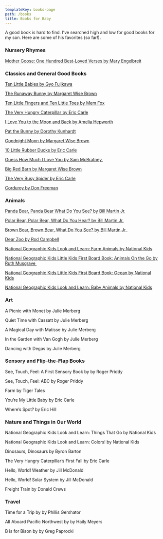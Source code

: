 ```yaml
---
templateKey: books-page
path: /books
title: Books for Baby
---
```

A good book is hard to find. I’ve searched high and low for good books for my son. Here are some of his favorites (so far!).  

### Nursery Rhymes

[Mother Goose: One Hundred Best-Loved Verses by Mary Engelbreit](https://www.amazon.com/Mary-Engelbreits-Mother-Goose-Best-Loved/dp/0060081716/ref=sr_1_1?keywords=Mother+Goose%3A+One+Hundred+Best-Loved+Verses+by+Mary+Engelbreit&qid=1666139537&sr=8-1)

### Classics and General Good Books

[Ten Little Babies by Gyo Fujikawa](https://www.amazon.com/Ten-Little-Babies-Gyo-Fujikawa/dp/140275700X/ref=sr_1_1?crid=47U3416ZYUOM&keywords=Ten+Little+Babies+by+Gyo+Fujikawa&qid=1666139565&sprefix=ten+little+babies+by+gyo+fujikawa%2Caps%2C120&sr=8-1)

[The Runaway Bunny by Margaret Wise Brown](https://www.amazon.com/Runaway-Bunny-Margaret-Wise-Brown/dp/0061074292/ref=sr_1_1?crid=1EABEXXU28R67&keywords=The+Runaway+Bunny+by+Margaret+Wise+Brown&qid=1666139582&qu=eyJxc2MiOiIyLjQ2IiwicXNhIjoiMi4yOCIsInFzcCI6IjIuMDAifQ%3D%3D&sprefix=the+runaway+bunny+by+margaret+wise+brown%2Caps%2C124&sr=8-1)

[Ten Little Fingers and Ten Little Toes by Mem Fox](https://www.amazon.com/Little-Fingers-Toes-padded-board/dp/0547366205/ref=sr_1_1?crid=1PPOIY4QV6GJQ&keywords=Ten+Little+Fingers+and+Ten+Little+Toes+by+Mem+Fox%27&qid=1666139600&sprefix=ten+little+fingers+and+ten+little+toes+by+mem+fox%2Caps%2C173&sr=8-1)

[The Very Hungry Caterpillar by Eric Carle](https://www.amazon.com/Very-Hungry-Caterpillar-Picture-Puffins/dp/0140569324/ref=sr_1_1?crid=A6GEOKCUJPWU&keywords=The+Very+Hungry+Caterpillar+by+Eric+Carle&qid=1666139615&qu=eyJxc2MiOiIxLjgxIiwicXNhIjoiMS41MiIsInFzcCI6IjEuNDMifQ%3D%3D&sprefix=the+very+hungry+caterpillar+by+eric+carle%2Caps%2C102&sr=8-1)

[I Love You to the Moon and Back by Amelia Hepworth](https://www.amazon.com/I-Love-You-Moon-Back/dp/1589255518/ref=sr_1_1?crid=G3F5KAWSHTRM&keywords=I+Love+You+to+the+Moon+and+Back+by+Amelia+Hepworth&qid=1666139630&qu=eyJxc2MiOiIwLjMyIiwicXNhIjoiMC4xOCIsInFzcCI6IjAuMjgifQ%3D%3D&sprefix=i+love+you+to+the+moon+and+back+by+amelia+hepworth%2Caps%2C134&sr=8-1)

[Pat the Bunny by Dorothy Kunhardt](https://www.amazon.com/Pat-Bunny-Touch-Feel-Book/dp/0307120007/ref=sr_1_1?crid=RICTSBFG5W3U&keywords=Pat+the+Bunny+by+Dorothy+Kunhardt&qid=1666139644&qu=eyJxc2MiOiIxLjg2IiwicXNhIjoiMS4zOSIsInFzcCI6IjEuMTkifQ%3D%3D&sprefix=pat+the+bunny+by+dorothy+kunhardt%2Caps%2C156&sr=8-1)

[Goodnight Moon by Margaret Wise Brown](https://www.amazon.com/Goodnight-Moon-Margaret-Wise-Brown/dp/0694003611/ref=sr_1_1?crid=1LNAUGX9ESD2C&keywords=Goodnight+Moon+by+Margaret+Wise+Brown&qid=1666139673&qu=eyJxc2MiOiIyLjM4IiwicXNhIjoiMi4zNCIsInFzcCI6IjEuODQifQ%3D%3D&sprefix=goodnight+moon+by+margaret+wise+brown%2Caps%2C129&sr=8-1)

[10 Little Rubber Ducks by Eric Carle](https://www.amazon.com/Little-Rubber-Ducks-Board-World/dp/006196428X/ref=sr_1_1?crid=14LO3YRMWVMH6&keywords=10+Little+Rubber+Ducks+by+Eric+Carle&qid=1666139686&qu=eyJxc2MiOiIxLjU1IiwicXNhIjoiMC45MiIsInFzcCI6IjAuODcifQ%3D%3D&sprefix=10+little+rubber+ducks+by+eric+carle%2Caps%2C144&sr=8-1)

[Guess How Much I Love You by Sam McBratney ](https://www.amazon.com/Guess-How-Much-Love-You/dp/1536210633/ref=sr_1_1?crid=N8MU5X0RSY9G&keywords=Guess+How+Much+I+Love+You+by+Sam+McBratney&qid=1666139703&qu=eyJxc2MiOiIxLjEwIiwicXNhIjoiMC44MCIsInFzcCI6IjAuNjUifQ%3D%3D&sprefix=guess+how+much+i+love+you+by+sam+mcbratney%2Caps%2C122&sr=8-1)

[Big Red Barn by Margaret Wise Brown](https://www.amazon.com/Big-Barn-Margaret-Wise-Brown/dp/0694006246/ref=sr_1_1?crid=1YG5Y6PF0B7KR&keywords=Big+Red+Barn+by+Margaret+Wise+Brown&qid=1666139717&qu=eyJxc2MiOiIwLjU1IiwicXNhIjoiMC4zNCIsInFzcCI6IjAuMTUifQ%3D%3D&sprefix=big+red+barn+by+margaret+wise+brown%2Caps%2C123&sr=8-1)

[The Very Busy Spider by Eric Carle](https://www.amazon.com/Very-Busy-Spider-Eric-Carle/dp/0399229191/ref=sr_1_1?crid=PSXA9M4YB6FF&keywords=The+Very+Busy+Spider+by+Eric+Carle&qid=1666139730&qu=eyJxc2MiOiIyLjQwIiwicXNhIjoiMi4wMSIsInFzcCI6IjEuODgifQ%3D%3D&sprefix=the+very+busy+spider+by+eric+carle%2Caps%2C158&sr=8-1)

[Corduroy by Don Freeman](https://www.amazon.com/Corduroy-Don-Freeman/dp/0451470796/ref=sr_1_1?crid=24EHX23HOF4S3&keywords=Corduroy+by+Don+Freeman&qid=1666139743&qu=eyJxc2MiOiIxLjg0IiwicXNhIjoiMS42NyIsInFzcCI6IjEuNTAifQ%3D%3D&sprefix=corduroy+by+don+freeman%2Caps%2C126&sr=8-1)

### Animals

[Panda Bear, Panda Bear What Do You See? by Bill Martin Jr.](https://www.amazon.com/Panda-Bear-What-Board-Book/dp/0805080783/ref=sr_1_1?crid=3M00FWYTW56PZ&keywords=Panda+Bear%2C+Panda+Bear+What+Do+You+See%3F+by+Bill+Martin+Jr.&qid=1666139760&sprefix=panda+bear%2C+panda+bear+what+do+you+see+by+bill+martin+jr.%2Caps%2C125&sr=8-1)

[Polar Bear, Polar Bear, What Do You Hear? by Bill Martin Jr.](https://www.amazon.com/Polar-Bear-What-Brown-Friends/dp/0805053883/ref=sr_1_1?crid=1V2H8HVB44FJY&keywords=Polar+Bear%2C+Polar+Bear%2C+What+Do+You+Hear%3F+by+Bill+Martin+Jr.&qid=1666139776&qu=eyJxc2MiOiIwLjAwIiwicXNhIjoiMC4wMCIsInFzcCI6IjAuMDAifQ%3D%3D&sprefix=polar+bear%2C+polar+bear%2C+what+do+you+hear+by+bill+martin+jr.%2Caps%2C82&sr=8-1)

[Brown Bear, Brown Bear, What Do You See? by Bill Martin Jr. ](https://www.amazon.com/Brown-Bear-What-You-See/dp/0805047905/ref=sr_1_1?crid=1VGBWE4LCOBVS&keywords=Brown+Bear%2C+Brown+Bear%2C+What+Do+You+See%3F+by+Bill+Martin+Jr.&qid=1666139791&qu=eyJxc2MiOiIwLjAwIiwicXNhIjoiMC4wMCIsInFzcCI6IjAuMDAifQ%3D%3D&sprefix=brown+bear%2C+brown+bear%2C+what+do+you+see+by+bill+martin+jr.%2Caps%2C87&sr=8-1)

[Dear Zoo by Rod Campbell](https://www.amazon.com/s?k=Dear+Zoo+by+by+Rod+Campbell&crid=3MLHDXYORBPQC&sprefix=dear+zoo+by+by+rod+campbell%2Caps%2C110&ref=nb_sb_noss_2)

[National Geographic Kids Look and Learn: Farm Animals by National Kids](https://www.amazon.com/National-Geographic-Kids-Look-Learn/dp/1426323077/ref=sr_1_1?crid=1CIBGP806YRB&keywords=National+Geographic+Kids+Look+and+Learn%3A+Farm+Animals+by+National+Kids&qid=1666139826&sprefix=national+geographic+kids+look+and+learn+farm+animals+by+national+kids%2Caps%2C152&sr=8-1)

[National Geographic Kids Little Kids First Board Book: Animals On the Go by Ruth Musgrave ](https://www.amazon.com/National-Geographic-Little-First-Board/dp/1426333129/ref=sr_1_1?crid=33IP1SZM64SD6&keywords=National+Geographic+Kids+Little+Kids+First+Board+Book%3A+Animals+On+the+Go+by+Ruth+Musgrave&qid=1666139841&sprefix=national+geographic+kids+little+kids+first+board+book+animals+on+the+go+by+ruth+musgrave%2Caps%2C126&sr=8-1)

[National Geographic Kids Little Kids First Board Book: Ocean by National Kids](https://www.amazon.com/National-Geographic-Little-First-Board/dp/1426334680/ref=sr_1_1?crid=U5VIMT03FY1F&keywords=National+Geographic+Kids+Little+Kids+First+Board+Book%3A+Ocean+by+National+Kids&qid=1666139861&sprefix=national+geographic+kids+little+kids+first+board+book+ocean+by+national+kids%2Caps%2C119&sr=8-1)

[National Geographic Kids Look and Learn: Baby Animals by National Kids](https://www.amazon.com/National-Geographic-Kids-Look-Learn/dp/1426314825/ref=sr_1_1?crid=MGM9XI7LL5UN&keywords=National+Geographic+Kids+Look+and+Learn%3A+Baby+Animals+by+National+Kids&qid=1666139875&sprefix=national+geographic+kids+look+and+learn+baby+animals+by+national+kids%2Caps%2C118&sr=8-1)

### Art

A Picnic with Monet by Julie Merberg

Quiet Time with Cassatt by Julie Merberg

A Magical Day with Matisse by Julie Merberg

In the Garden with Van Gogh by Julie Merberg

Dancing with Degas by Julie Merberg

### Sensory and Flip-the-Flap Books

See, Touch, Feel: A First Sensory Book by by Roger Priddy

See, Touch, Feel: ABC by Roger Priddy

Farm by Tiger Tales

You’re My Little Baby by Eric Carle

Where’s Spot? by Eric Hill

### Nature and Things in Our World

National Geographic Kids Look and Learn: Things That Go by National Kids

National Geographic Kids Look and Learn: Colors! by National Kids

Dinosaurs, Dinosaurs by Byron Barton

The Very Hungry Caterpillar’s First Fall by Eric Carle

Hello, World! Weather by Jill McDonald

Hello, World! Solar System by Jill McDonald

Freight Train by Donald Crews

### Travel

Time for a Trip by by Phillis Gershator

All Aboard Pacific Northwest by by Haily Meyers 

B is for Bison by by Greg Paprocki